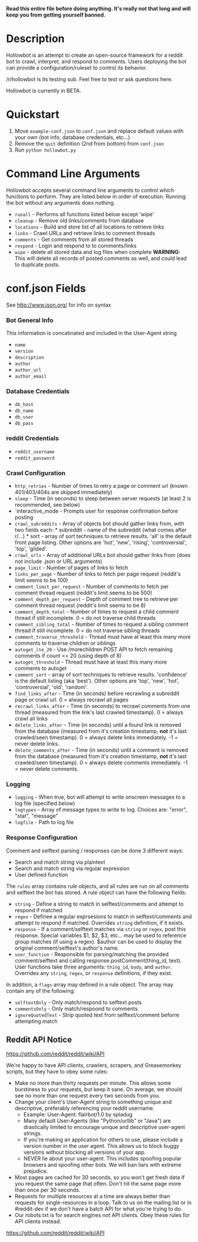 **Read this entire file before doing anything.  It's really not that long and will keep you from getting yourself banned.**

# Description

Hollowbot is an attempt to create an open-source framework for a reddit bot to crawl, interpret, and respond to comments.  Users deploying the bot can provide a configuration/ruleset to control its behavior.

/r/hollowbot is its testing sub.  Feel free to test or ask questions here.

Hollowbot is currently in BETA.

# Quickstart
 
1. Move `example-conf.json` to `conf.json` and replace default values with your own (bot info, database credentials, etc...)
2. Remove the `quit` definition (2nd from bottom) from `conf.json`
3. Run `python hollowbot.py`

# Command Line Arguments

Hollowbot accepts several command line arguments to control which functions to perform.  They are listed below in order of execution.  Running the bot without any arguments does nothing.

* `runall` -  Performs all functions listed below except 'wipe'
* `cleanup` - Remove old links/comments from database
* `locations` - Build and store list of all locations to retrieve links
* `links` - Crawl URLs and retrieve links to comment threads
* `comments` - Get comments from all stored threads
* `respond` - Login and respond to to comments/links
* `wipe` - delete all stored data and log files when complete **WARNING:** This will delete all records of posted comments as well, and could lead to duplicate posts.

# conf.json Fields

See http://www.json.org/ for info on syntax

### Bot General Info

This information is concatinated and included in the User-Agent string

* `name`
* `version`
* `description`
* `author`
* `author_url`
* `author_email`

### Database Credentials

* `db_host`
* `db_name`
* `db_user`
* `db_pass`

### reddit Credentials

* `reddit_username`
* `reddit_password`

### Crawl Configuration
* `http_retries` - Number of times to retry a page or comment url (known 401/403/404s are skipped immediately)
* `sleep` - Time (in seconds) to sleep between server requests (at least 2 is recommended, see below)
* `interactive_mode - Prompts user for response confirmation before posting
* `crawl_subreddits` - Array of objects bot should gather links from, with two fields each:
        * subreddit - name of the subreddit (what comes after r/...)
        * sort - array of sort techniques to retrieve results.  'all' is the default front page listing.  Other options are 'hot', 'new', 'rising', 'controversial', 'top', 'gilded'.
* `crawl_urls` - Array of additional URLs bot should gather links from (does not include .json or URL arguments)
* `page_limit` - Number of pages of links to fetch
* `links_per_page` - Number of links to fetch per page request (reddit's limit seems to be 100)
* `comment_limit_per_request` - Number of comments to fetch per comment thread request (reddit's limit seems to be 500)
* `comment_depth_per_request` - Depth of comment tree to retrieve per comment thread request (reddit's limit seems to be 8)
* `comment_depth_total` - Number of times to request a child comment thread if still incomplete.  0 = do not traverse child threads
* `comment_sibling_total` - Number of times to request a sibling comment thread if still incomplete. 0 = do not traverse sibling threads 
* `comment_traverse_threshold` - Thread must have at least this many more comments to traverse children or siblings
* `autoget_lte_20` - Use /morechildren POST API to fetch remaining comments if count <= 20 (using depth of 8)
* `autoget_threshold` - Thread must have at least this many more comments to autoget
* `comment_sort` - array of sort techniques to retrieve results.  'confidence' is the default listing (aka 'best').  Other options are 'top', 'new', 'hot', 'controversial', 'old', 'random'.
* `find_links_after` - Time (in seconds) before recrawling a subreddit page or crawl url. 0 = always recrawl all pages
* `recrawl_links_after` - Time (in seconds) to recrawl comments from one thread (measured from the link's last crawled timestamp).  0 = always crawl all links
* `delete_links_after` - Time (in seconds) until a found link is removed from the database (measured from it's creation timestamp, **not** it's last crawled/seen timestamp).  0 = always delete links immediately.  -1 = never delete links.
* `delete_comments_after` - Time (in seconds) until a comment is removed from the database (measured from it's creation timestamp, **not** it's last crawled/seen timestamp).  0 = always delete comments immediately.  -1 = never delete comments.

### Logging

* `logging` - When true, bot will attempt to write onscreen messages to a log file (specified below)
* `logtypes` - Array of message types to write to log.  Choices are: "error", "stat", "message"
* `logfile` - Path to log file

### Response Configuration

Comment and selftext parsing / responses can be done 3 different ways:

* Search and match string via plaintext
* Search and match string via regular expression
* User defined function

The `rules` array contains rule objects, and all rules are run on all comments and selftext the bot has stored.  A rule object can have the following fields:

* `string` - Define a string to match in selftext/comments and attempt to respond if matched
* `regex` - Definee a regular exprsesions to match in selftext/comments and attempt to respond if matched.  Overrides `string` definition, if it exists.
* `response` - If a comment/selftext matches via `string` or `regex`, post this response.  Special variables $1, $2, $3, etc... may be used to reference group matches (if using a regex).  $author can be used to display the original comment/selftext's author's name.
* `user_function` - Responsible for parsing/matching the provided comment/selftext and calling response.postComment(thing_id, text).  User functions take three arguments: `thing_id`, `body`, and `author`.  Overrides any `string`, `regex`, or `response` definitions, if they exist.

In addition, a `flags` array may defined in a rule object.  The array may contain any of the following:

* `selftextOnly` - Only match/respond to selftext posts
* `commentsOnly` - Only match/respoond to comments
* `ignoreQuotedText` - Strip quoted text from selftext/comment beforre attempting match

## Reddit API Notice

https://github.com/reddit/reddit/wiki/API

We're happy to have API clients, crawlers, scrapers, and Greasemonkey scripts, but they have to obey some rules:

* Make no more than thirty requests per minute. This allows some burstiness to your requests, but keep it sane. On average, we should see no more than one request every two seconds from you.
* Change your client's User-Agent string to something unique and descriptive, preferably referencing your reddit username.
    * Example: User-Agent: flairbot/1.0 by spladug
    * Many default User-Agents (like "Python/urllib" or "Java") are drastically limited to encourage unique and descriptive user-agent strings.
    * If you're making an application for others to use, please include a version number in the user agent. This allows us to block buggy versions without blocking all versions of your app.
    * NEVER lie about your user-agent. This includes spoofing popular browsers and spoofing other bots. We will ban liars with extreme prejudice.
* Most pages are cached for 30 seconds, so you won't get fresh data if you request the same page that often. Don't hit the same page more than once per 30 seconds.
* Requests for multiple resources at a time are always better than requests for single-resources in a loop. Talk to us on the mailing list or in #reddit-dev if we don't have a batch API for what you're trying to do.
* Our robots.txt is for search engines not API clients. Obey these rules for API clients instead.

https://github.com/reddit/reddit/wiki/API